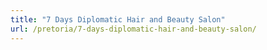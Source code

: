 ```yaml
---
title: "7 Days Diplomatic Hair and Beauty Salon"
url: /pretoria/7-days-diplomatic-hair-and-beauty-salon/
---
```

